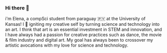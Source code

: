 ### Hi there 👋

i'm Elena, a compSci student from paraguay 🇵🇾 at the University of Kansas! I 🖤 igniting my creative self by turning science and technology into an art. 
I think that art is an essential investment in STEM and innovation, and I have always had a passion for creative practices such as dance, the movie & film industry and digital art. My goal has always been to crossover my artistic avocations with my love for science and technology.



<!--
**elenazavala/elenazavala** is a ✨ _special_ ✨ repository because its `README.md` (this file) appears on your GitHub profile.

Here are some ideas to get you started:

- 🔭 I’m currently working on ...
- 🌱 I’m currently learning ...
- 👯 I’m looking to collaborate on ...
- 🤔 I’m looking for help with ...
- 💬 Ask me about ...
- 📫 How to reach me: ...
- 😄 Pronouns: ...
- ⚡ Fun fact: ...
-->
